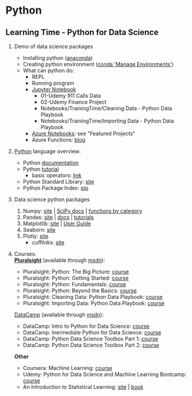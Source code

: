 # Python
## Learning Time - Python for Data Science
1. Demo of data science packages 
    * Installing python ([anaconda](https://www.anaconda.com/))
    * Creating python environment ([conda 'Manage Environments'](https://conda.io/docs/user-guide/tasks/manage-environments.html))
    * What can python do:
        * REPL
        * Running program
        * [Jupyter Notebook](http://jupyter.org/)
            * 01-Udemy 911 Calls Data
            * 02-Udemy Finance Project
            * Notebooks/TrainingTime/Cleaning Data - Python Data Playbook
            * Notebooks/TrainingTime/Importing Data - Python Data Playbook
        * [Azure Notebooks](https://notebooks.azure.com/): see "Featured Projects"
        * Azure Functions: [blog](https://azure.microsoft.com/en-us/blog/taking-a-closer-look-at-python-support-for-azure-functions/)
3. [Python](https://www.python.org/) language overview:
    * Python [documentation](https://docs.python.org/3/index.html)
    * Python [tutorial](https://docs.python.org/3/tutorial/index.html)
        * basic operators: [link](https://www.tutorialspoint.com/python/python_basic_operators.htm)
    * Python Standard Library: [site](https://docs.python.org/3/library/index.html)
    * Python Package Index: [pip](https://pypi.org/)
4. Data science python packages  
    1. Numpy: [site](http://www.numpy.org/) | [SciPy docs](https://docs.scipy.org/doc/) | [functions by category](https://docs.scipy.org/doc/numpy/reference/routines.html)
    2. Pandas: [site](https://pandas.pydata.org/) | [docs](http://pandas.pydata.org/pandas-docs/stable/) | [tutorials](http://pandas.pydata.org/pandas-docs/version/0.15/tutorials.html)
    3. Matplotlib: [site](https://matplotlib.org/)  | [User Guide](https://matplotlib.org/users/index.html)
    4. Seaborn: [site](https://seaborn.pydata.org/)
    5. Plotly: [site](https://plot.ly/python/)
        * cufflinks: [site](https://plot.ly/ipython-notebooks/cufflinks/)  
5. Courses:  
    [__Pluralsight__](https://app.pluralsight.com/library/) (available through [msdn](https://msdn.microsoft.com/en-us/dn308572.aspx)):
    * Pluralsight: Python: The Big Picture: [course](https://app.pluralsight.com/library/courses/python-big-picture)
    * Pluralsight: Python: Getting Started: [course](https://app.pluralsight.com/library/courses/python-getting-started/table-of-contents)
    * Pluralsight: Python: Fundamentals: [course](https://app.pluralsight.com/library/courses/python-fundamentals/table-of-contents)
    * Pluralsight: Python: Beyond the Basics: [course](https://app.pluralsight.com/library/courses/python-beyond-basics/table-of-contents)
    * Pluralsight: Cleaning Data: Python Data Playbook: [course](https://app.pluralsight.com/library/courses/cleaning-data-python-data-playbook/table-of-contents)
    * Pluralsight: Importing Data: Python Data Playbook: [course](https://app.pluralsight.com/library/courses/python-importing-data-playbook/table-of-contents)  

    [DataCamp](https://www.datacamp.com/) (available through [msdn](https://msdn.microsoft.com/en-us/dn308572.aspx)):
    * DataCamp: Intro to Python for Data Science: [course](https://campus.datacamp.com/courses/intro-to-python-for-data-science)
    * DataCamp: Inermediate Python for Data Science: [course](https://campus.datacamp.com/courses/intermediate-python-for-data-science)
    * DataCamp: Python Data Science Toolbox Part 1: [course](https://campus.datacamp.com/courses/python-data-science-toolbox-part-1)
    * DataCamp: Python Data Science Toolbox Part 2: [course](https://campus.datacamp.com/courses/python-data-science-toolbox-part-2)

    __Other__
    * Coursera: Machine Learning: [course](https://www.coursera.org/learn/machine-learning/home/welcome)
    * Udemy: Python for Data Science and Machine Learning Bootcamp: [course](https://www.udemy.com/python-for-data-science-and-machine-learning-bootcamp)
    * An Introduction to Statistical Learning: [site](http://www-bcf.usc.edu/~gareth/ISL/) \| [book](http://www-bcf.usc.edu/~gareth/ISL/ISLR%20Seventh%20Printing.pdf)
